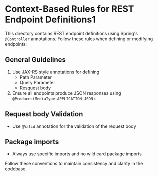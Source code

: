 # Context-Based Rules for REST Endpoint Definitions1

This directory contains REST endpoint definitions using Spring's `@Controller` annotations. Follow these rules when defining or modifying endpoints:

## General Guidelines
1. Use JAX-RS style annotations for defining
    - Path Parameter
    - Query Parameter
    - Resquest body
2. Ensure all endpoints produce JSON responses using `@Produces(MediaType.APPLICATION_JSON)`.

## Request body Validation
- Use `@Valid` annotation for the validation of the request body

## Package imports
- Always use specific imports and no wild card package imports

Follow these conventions to maintain consistency and clarity in the codebase.
